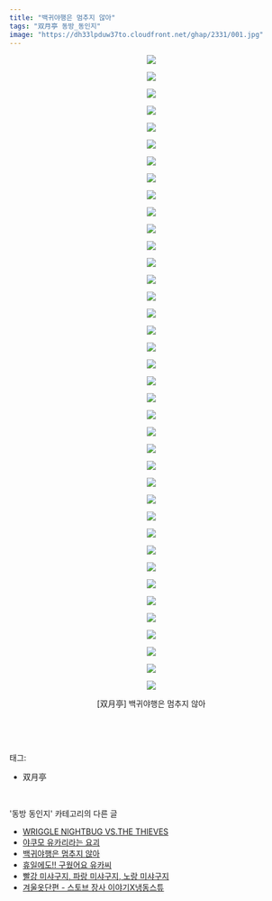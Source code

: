 ```yaml
---
title: "백귀야행은 멈추지 않아"
tags: "双月亭 동방_동인지"
image: "https://dh33lpduw37to.cloudfront.net/ghap/2331/001.jpg"
---
```

<div class="article">
<p style="text-align: center; clear: none; float: none;"><img src="{{ site.imgserver2 }}/ghap/2331/001.jpg"/></p>
<p style="text-align: center; clear: none; float: none;"><img src="{{ site.imgserver2 }}/ghap/2331/002.jpg"/></p>
<p style="text-align: center; clear: none; float: none;"><img src="{{ site.imgserver2 }}/ghap/2331/003.jpg"/></p>
<p style="text-align: center; clear: none; float: none;"><img src="{{ site.imgserver2 }}/ghap/2331/004.jpg"/></p>
<p style="text-align: center; clear: none; float: none;"><img src="{{ site.imgserver2 }}/ghap/2331/005.jpg"/></p>
<p style="text-align: center; clear: none; float: none;"><img src="{{ site.imgserver2 }}/ghap/2331/006.jpg"/></p>
<p style="text-align: center; clear: none; float: none;"><img src="{{ site.imgserver2 }}/ghap/2331/007.jpg"/></p>
<p style="text-align: center; clear: none; float: none;"><img src="{{ site.imgserver2 }}/ghap/2331/008.jpg"/></p>
<p style="text-align: center; clear: none; float: none;"><img src="{{ site.imgserver2 }}/ghap/2331/009.jpg"/></p>
<p style="text-align: center; clear: none; float: none;"><img src="{{ site.imgserver2 }}/ghap/2331/010.jpg"/></p>
<p style="text-align: center; clear: none; float: none;"><img src="{{ site.imgserver2 }}/ghap/2331/011.jpg"/></p>
<p style="text-align: center; clear: none; float: none;"><img src="{{ site.imgserver2 }}/ghap/2331/012.jpg"/></p>
<p style="text-align: center; clear: none; float: none;"><img src="{{ site.imgserver2 }}/ghap/2331/013.jpg"/></p>
<p style="text-align: center; clear: none; float: none;"><img src="{{ site.imgserver2 }}/ghap/2331/014.jpg"/></p>
<p style="text-align: center; clear: none; float: none;"><img src="{{ site.imgserver2 }}/ghap/2331/015.jpg"/></p>
<p style="text-align: center; clear: none; float: none;"><img src="{{ site.imgserver2 }}/ghap/2331/016.jpg"/></p>
<p style="text-align: center; clear: none; float: none;"><img src="{{ site.imgserver2 }}/ghap/2331/017.jpg"/></p>
<p style="text-align: center; clear: none; float: none;"><img src="{{ site.imgserver2 }}/ghap/2331/018.jpg"/></p>
<p style="text-align: center; clear: none; float: none;"><img src="{{ site.imgserver2 }}/ghap/2331/019.jpg"/></p>
<p style="text-align: center; clear: none; float: none;"><img src="{{ site.imgserver2 }}/ghap/2331/020.jpg"/></p>
<p style="text-align: center; clear: none; float: none;"><img src="{{ site.imgserver2 }}/ghap/2331/021.jpg"/></p>
<p style="text-align: center; clear: none; float: none;"><img src="{{ site.imgserver2 }}/ghap/2331/022.jpg"/></p>
<p style="text-align: center; clear: none; float: none;"><img src="{{ site.imgserver2 }}/ghap/2331/023.jpg"/></p>
<p style="text-align: center; clear: none; float: none;"><img src="{{ site.imgserver2 }}/ghap/2331/024.jpg"/></p>
<p style="text-align: center; clear: none; float: none;"><img src="{{ site.imgserver2 }}/ghap/2331/025.jpg"/></p>
<p style="text-align: center; clear: none; float: none;"><img src="{{ site.imgserver2 }}/ghap/2331/026.jpg"/></p>
<p style="text-align: center; clear: none; float: none;"><img src="{{ site.imgserver2 }}/ghap/2331/027.jpg"/></p>
<p style="text-align: center; clear: none; float: none;"><img src="{{ site.imgserver2 }}/ghap/2331/028.jpg"/></p>
<p style="text-align: center; clear: none; float: none;"><img src="{{ site.imgserver2 }}/ghap/2331/029.jpg"/></p>
<p style="text-align: center; clear: none; float: none;"><img src="{{ site.imgserver2 }}/ghap/2331/030.jpg"/></p>
<p style="text-align: center; clear: none; float: none;"><img src="{{ site.imgserver2 }}/ghap/2331/031.jpg"/></p>
<p style="text-align: center; clear: none; float: none;"><img src="{{ site.imgserver2 }}/ghap/2331/032.jpg"/></p>
<p style="text-align: center; clear: none; float: none;"><img src="{{ site.imgserver2 }}/ghap/2331/033.jpg"/></p>
<p style="text-align: center; clear: none; float: none;"><img src="{{ site.imgserver2 }}/ghap/2331/034.jpg"/></p>
<p style="text-align: center; clear: none; float: none;"><img src="{{ site.imgserver2 }}/ghap/2331/035.jpg"/></p>
<p style="text-align: center; clear: none; float: none;"><img src="{{ site.imgserver2 }}/ghap/2331/036.jpg"/></p>
<p style="text-align: center; clear: none; float: none;"><img src="{{ site.imgserver2 }}/ghap/2331/037.jpg"/></p>
<p style="text-align: center; clear: none; float: none;"><img src="{{ site.imgserver2 }}/ghap/2331/038.jpg"/></p>
<p style="text-align: center; clear: none; float: none;">[双月亭] 백귀야행은 멈추지 않아</p>
<p><br/></p>
</div><br/>
<div class="tagTrail">
<p>태그: </p>
<ul>
<li>双月亭</li>
</ul>
</div><br/>
<div class="another">
<p>'동방 동인지' 카테고리의 다른 글</p>
<ul>
<li><a href="/ghap_2334">WRIGGLE NIGHTBUG VS.THE THIEVES</a></li>
<li><a href="/ghap_2332">야쿠모 유카리라는 요괴</a></li>
<li><a href="/ghap_2331">백귀야행은 멈추지 않아</a></li>
<li><a href="/ghap_2329">휴일에도!! 구웠어요 유카씨</a></li>
<li><a href="/ghap_2328">빨강 미샤구지, 파랑 미샤구지, 노랑 미샤구지</a></li>
<li><a href="/ghap_2327">겨울옷단편 - 스토브 장사 이야기X냉동스튜</a></li>
</ul>
</div><br/>
<div class="cb_module cb_fluid">
<div class="cb_wrt cb_profile">
</div><!-- commentList close -->
</div><br/>

